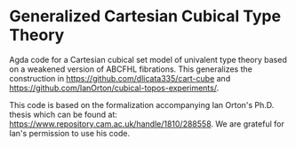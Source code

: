 # Generalized Cartesian Cubical Type Theory

Agda code for a Cartesian cubical set model of univalent type theory based on a weakened version of ABCFHL fibrations. This generalizes the construction in https://github.com/dlicata335/cart-cube and https://github.com/IanOrton/cubical-topos-experiments/.


This code is based on the formalization accompanying Ian Orton's Ph.D. thesis which can be found at: https://www.repository.cam.ac.uk/handle/1810/288558. We are grateful for Ian's permission to use his code.
